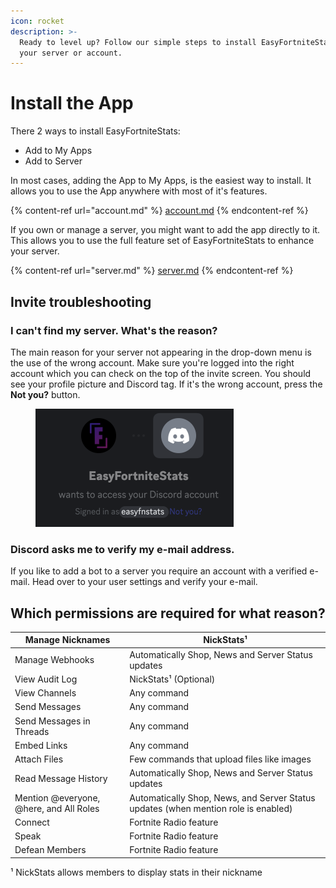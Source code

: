 ```yaml
---
icon: rocket
description: >-
  Ready to level up? Follow our simple steps to install EasyFortniteStats to
  your server or account.
---
```


# Install the App

There 2 ways to install EasyFortniteStats:

* Add to My Apps
* Add to Server

In most cases, adding the App to My Apps, is the easiest way to install. It allows you to use the App anywhere with most of it's features.

{% content-ref url="account.md" %}
[account.md](account.md)
{% endcontent-ref %}

If you own or manage a server, you might want to add the app directly to it. This allows you to use the full feature set of EasyFortniteStats to enhance your server.

{% content-ref url="server.md" %}
[server.md](server.md)
{% endcontent-ref %}

## Invite troubleshooting

### &#x20;I can't find my server. What's the reason?

The main reason for your server not appearing in the drop-down menu is the use of the wrong account. Make sure you're logged into the right account which you can check on the top of the invite screen. You should see your profile picture and Discord tag. If it's the wrong account, press the **Not you?** button.

<figure><img src="../../.gitbook/assets/invite-change-user.png" alt="" width="317"><figcaption></figcaption></figure>

### Discord asks me to verify my e-mail address.

If you like to add a bot to a server you require an account with a verified e-mail. Head over to your user settings and verify your e-mail.

## Which permissions are required for what reason?

| Manage Nicknames                        | NickStats¹                                                                         |
| --------------------------------------- | ---------------------------------------------------------------------------------- |
| Manage Webhooks                         | Automatically Shop, News and Server Status updates                                 |
| View Audit Log                          | NickStats¹ (Optional)                                                              |
| View Channels                           | Any command                                                                        |
| Send Messages                           | Any command                                                                        |
| Send Messages in Threads                | Any command                                                                        |
| Embed Links                             | Any command                                                                        |
| Attach Files                            | Few commands that upload files like images                                         |
| Read Message History                    | Automatically Shop, News and Server Status updates                                 |
| Mention @everyone, @here, and All Roles | Automatically Shop, News, and Server Status updates (when mention role is enabled) |
| Connect                                 | Fortnite Radio feature                                                             |
| Speak                                   | Fortnite Radio feature                                                             |
| Defean Members                          | Fortnite Radio feature                                                             |

¹ NickStats allows members to display stats in their nickname
